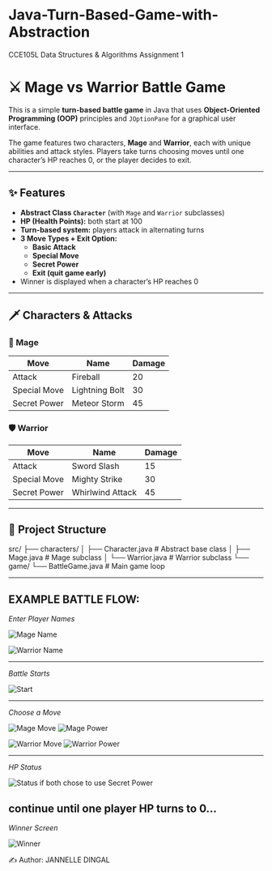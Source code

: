 # Java-Turn-Based-Game-with-Abstraction
CCE105L Data Structures &amp; Algorithms Assignment 1

# ⚔️ Mage vs Warrior Battle Game

This is a simple **turn-based battle game** in Java that uses **Object-Oriented Programming (OOP)** principles and `JOptionPane` for a graphical user interface.  

The game features two characters, **Mage** and **Warrior**, each with unique abilities and attack styles. Players take turns choosing moves until one character’s HP reaches 0, or the player decides to exit.

---

## ✨ Features
- **Abstract Class `Character`** (with `Mage` and `Warrior` subclasses)
- **HP (Health Points):** both start at 100
- **Turn-based system:** players attack in alternating turns
- **3 Move Types + Exit Option:**
  - **Basic Attack**
  - **Special Move**
  - **Secret Power**
  - **Exit (quit game early)**
- Winner is displayed when a character’s HP reaches 0

---

## 🗡️ Characters & Attacks

### 🧙 Mage
| Move | Name | Damage |
|------|------|---------|
| Attack | Fireball | 20 |
| Special Move | Lightning Bolt | 30 |
| Secret Power | Meteor Storm | 45 |

### 🛡️ Warrior
| Move | Name | Damage |
|------|------|---------|
| Attack | Sword Slash | 15 |
| Special Move | Mighty Strike | 30 |
| Secret Power | Whirlwind Attack | 45 |

---

## 📂 Project Structure

src/
 ├── characters/
 │     ├── Character.java   # Abstract base class
 │     ├── Mage.java        # Mage subclass
 │     └── Warrior.java     # Warrior subclass
 └── game/
       └── BattleGame.java  # Main game loop

---

EXAMPLE BATTLE FLOW:
----------------------------------------------------------------
*Enter Player Names* 

![Mage Name](<img width="315" height="151" alt="image" src="https://github.com/user-attachments/assets/bd453d98-5944-41e9-a112-2d5b53e43ea4" />)

![Warrior Name](<img width="304" height="139" alt="image" src="https://github.com/user-attachments/assets/1c1f791b-5d82-4846-b908-dd70c55d5cf8" />)

----------------------------------------------------------------
*Battle Starts*

![Start](<img width="268" height="148" alt="image" src="https://github.com/user-attachments/assets/74fa9e55-fbf2-4697-af0b-4b2b0510875e" />) 

----------------------------------------------------------------
*Choose a Move*      

![Mage Move](<img width="411" height="126" alt="image" src="https://github.com/user-attachments/assets/bd99081f-7154-419e-b252-5dd3a3ad3c21" />) 
![Mage Power](<img width="313" height="126" alt="image" src="https://github.com/user-attachments/assets/d644b717-0642-49f8-9406-82bfafcc1f85" />) 

![Warrior Move](<img width="408" height="123" alt="image" src="https://github.com/user-attachments/assets/0257b363-ee17-41b6-bd7d-fb90b5c2b8a6" />) 
![Warrior Power](<img width="318" height="126" alt="image" src="https://github.com/user-attachments/assets/49eaebba-f839-407b-b7a8-694ced981c25" />
) 

----------------------------------------------------------------
*HP Status*  

![Status if both chose to use Secret Power](<img width="269" height="147" alt="image" src="https://github.com/user-attachments/assets/01568cef-4193-425c-af87-134346a0357b" />) 

continue until one player HP turns to 0...
----------------------------------------------------------------
*Winner Screen* 

![Winner](<img width="265" height="123" alt="image" src="https://github.com/user-attachments/assets/3a467d4e-828c-4fdf-a2ef-660287c0772e" />
)


✍️ Author: JANNELLE DINGAL
